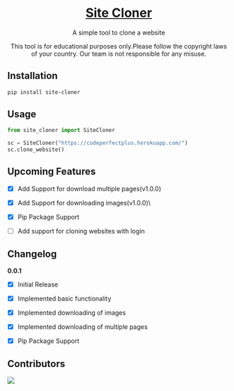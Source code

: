 <h1 align="center"><a href="https://pypi.org/project/site-cloner/">Site Cloner</a></h1>
<p align="center">A simple tool to clone a website</p>
<p align="center">This tool is for educational purposes only.Please follow the copyright 
    laws of your country. Our team is not responsible for any misuse.</p>

## Installation

```bash
pip install site-cloner
```

## Usage

```python
from site_cloner import SiteCloner

sc = SiteCloner("https://codeperfectplus.herokuapp.com/")
sc.clone_website()
```

## Upcoming Features

- [x] Add Support for download multiple pages(v1.0.0)
- [x] Add Support for downloading images(v1.0.0)\
- [x] Pip Package Support
- [ ] Add support for cloning websites with login


## Changelog

**0.0.1**

- [x] Initial Release
- [x] Implemented basic functionality
- [x] Implemented downloading of images
- [x] Implemented downloading of multiple pages
- [x] Pip Package Support


## Contributors

<a href="https://github.com/Py-Contributors/site-cloner/graphs/contributors">
  <img src="https://contrib.rocks/image?repo=Py-Contributors/site-cloner" />
</a>

